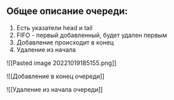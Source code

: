 ## Общее описание очереди:
1. Есть указатели head и tail
2. FIFO - первый добавленный, будет удален первым
3. Добавление происходит в конец
4. Удаление из начала

![[Pasted image 20221019185155.png]]

![[Добавление в конец очереди]]

![[Удаление из начала очереди]]